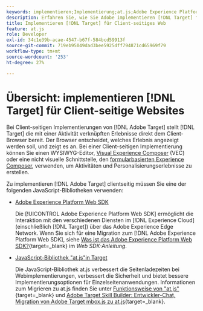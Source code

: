 ```yaml
---
keywords: implementieren;Implementierung;at.js;Adobe Experience Platform Web SDK;aep Web SDK
description: Erfahren Sie, wie Sie Adobe implementieren [!DNL Target] für Client-seitige Websites mit dem Adobe Experience Platform Web SDK (AEP Web SDK) oder dem [!DNL Target] at.js-JavaScript-Bibliothek.
title: Implementieren [!DNL Target] für Client-seitiges Web
feature: at.js
role: Developer
exl-id: 34c1e39b-acae-4547-b67f-584bcd59913f
source-git-commit: 719eb95049dad3bee5925dff794871cd65969f79
workflow-type: tm+mt
source-wordcount: '253'
ht-degree: 27%

---
```


# Übersicht: implementieren [!DNL Target] für Client-seitige Websites

Bei Client-seitigen Implementierungen von [!DNL Adobe Target] stellt [!DNL Target] die mit einer Aktivität verknüpften Erlebnisse direkt dem Client-Browser bereit. Der Browser entscheidet, welches Erlebnis angezeigt werden soll, und zeigt es an. Bei einer Client-seitigen Implementierung können Sie einen WYSIWYG-Editor, [Visual Experience Composer](/help/main/c-experiences/c-visual-experience-composer/visual-experience-composer.md) (VEC) oder eine nicht visuelle Schnittstelle, den [formularbasierten Experience Composer](/help/main/c-experiences/form-experience-composer.md), verwenden, um Aktivitäten und Personalisierungserlebnisse zu erstellen.

Zu implementieren [!DNL Adobe Target] clientseitig müssen Sie eine der folgenden JavaScript-Bibliotheken verwenden:

* [Adobe Experience Platform Web SDK](https://developer.adobe.com/target/implement/client-side/aep-web-sdk/)

   Die [!UICONTROL Adobe Experience Platform Web SDK] ermöglicht die Interaktion mit den verschiedenen Diensten im [!DNL Experience Cloud] (einschließlich [!DNL Target]) über das Adobe Experience Edge Network. Wenn Sie sich für eine Migration zum [!DNL Adobe Experience Platform Web SDK], siehe [Was ist das Adobe Experience Platform Web SDK?](https://developer.adobe.com/target/implement/client-side/aep-web-sdk/){target=_blank} im *Web SDK-Anleitung*.

* [JavaScript-Bibliothek &quot;at.js&quot;in Target](https://developer.adobe.com/target/implement/client-side/atjs/how-atjs-works/how-atjs-works/)

   Die JavaScript-Bibliothek at.js verbessert die Seitenladezeiten bei Webimplementierungen, verbessert die Sicherheit und bietet bessere Implementierungsoptionen für Einzelseitenanwendungen. Informationen zum Migrieren zu at.js finden Sie unter [Funktionsweise von &quot;at.js&quot;](https://developer.adobe.com/target/implement/client-side/atjs/how-atjs-works/how-atjs-works/){target=_blank} und [Adobe Target Skill Builder: Entwickler-Chat, Migration von Adobe Target mbox.js zu at.js](https://seminars.adobeconnect.com/ptdo6mfo6qn6/?proto=true){target=_blank}.



